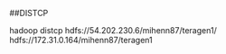 ##DISTCP

hadoop distcp hdfs://54.202.230.6/mihenn87/teragen1/ hdfs://172.31.0.164/mihenn87/teragen1

